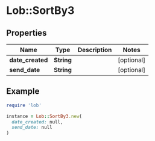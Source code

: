 # Lob::SortBy3

## Properties

| Name | Type | Description | Notes |
| ---- | ---- | ----------- | ----- |
| **date_created** | **String** |  | [optional] |
| **send_date** | **String** |  | [optional] |

## Example

```ruby
require 'lob'

instance = Lob::SortBy3.new(
  date_created: null,
  send_date: null
)
```

